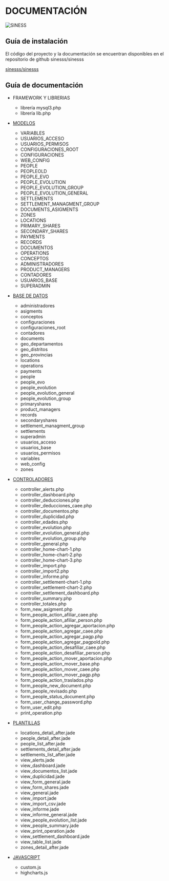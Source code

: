 # DOCUMENTACIÓN

![SINESS](https://sinesss.org.pe/panel/config/logo.png)


## Guía de instalación

El código del proyecto y la documentación se encuentran disponibles en el repositorio de github sinesss/sinesss

[sinesss/sinesss](https://github.com/sinesss/sinesss)

## Guía de documentación

- FRAMEWORK Y LIBRERIAS
	* librería mysql3.php
	* librería lib.php

- [MODELOS](modelos.md)
	* VARIABLES
	* USUARIOS_ACCESO
	* USUARIOS_PERMISOS
	* CONFIGURACIONES_ROOT
	* CONFIGURACIONES
	* WEB_CONFIG
	* PEOPLE
	* PEOPLEOLD
	* PEOPLE_EVO
	* PEOPLE_EVOLUTION
	* PEOPLE_EVOLUTION_GROUP
	* PEOPLE_EVOLUTION_GENERAL
	* SETTLEMENTS
	* SETTLEMENT_MANAGMENT_GROUP
	* DOCUMENTS_ASIGMENTS
	* ZONES
	* LOCATIONS
	* PRIMARY_SHARES
	* SECONDARY_SHARES
	* PAYMENTS
	* RECORDS
	* DOCUMENTOS
	* OPERATIONS
	* CONCEPTOS
	* ADMINISTRADORES
	* PRODUCT_MANAGERS
	* CONTADORES
	* USUARIOS_BASE
	* SUPERADMIN


- [BASE DE DATOS](base_de_datos.md)
	* administradores
	* asigments
	* conceptos
	* configuraciones
	* configuraciones_root
	* contadores
	* documents
	* geo_departamentos
	* geo_distritos
	* geo_provincias
	* locations
	* operations
	* payments
	* people
	* people_evo
	* people_evolution
	* people_evolution_general
	* people_evolution_group
	* primaryshares
	* product_managers
	* records
	* secondaryshares
	* settlement_managment_group
	* settlements
	* superadmin
	* usuarios_acceso
	* usuarios_base
	* usuarios_permisos
	* variables
	* web_config
	* zones

- [CONTROLADORES](controllers.md)
	* controller_alerts.php
	* controller_dashboard.php
	* controller_deducciones.php
	* controller_deducciones_caee.php
	* controller_documentos.php
	* controller_duplicidad.php
	* controller_edades.php
	* controller_evolution.php
	* controller_evolution_general.php
	* controller_evolution_group.php
	* controller_general.php
	* controller_home-chart-1.php
	* controller_home-chart-2.php
	* controller_home-chart-3.php
	* controller_import.php
	* controller_import2.php
	* controller_informe.php
	* controller_settlement-chart-1.php
	* controller_settlement-chart-2.php
	* controller_settlement_dashboard.php
	* controller_summary.php
	* controller_totales.php
	* form_new_asigment.php
	* form_people_action_afiliar_caee.php
	* form_people_action_afiliar_person.php
	* form_people_action_agregar_aportacion.php
	* form_people_action_agregar_caee.php
	* form_people_action_agregar_pagp.php
	* form_people_action_agregar_pagpold.php
	* form_people_action_desafiliar_caee.php
	* form_people_action_desafiliar_person.php
	* form_people_action_mover_aportacion.php
	* form_people_action_mover_base.php
	* form_people_action_mover_caee.php
	* form_people_action_mover_pagp.php
	* form_people_action_traslados.php
	* form_people_new_document.php
	* form_people_revisado.php
	* form_people_status_document.php
	* form_user_change_password.php
	* form_user_edit.php
	* print_operation.php

- [PLANTILLAS](jades.md)
	* locations_detail_after.jade
	* people_detail_after.jade
	* people_list_after.jade
	* settlements_detail_after.jade
	* settlements_list_after.jade
	* view_alerts.jade
	* view_dashboard.jade
	* view_documentos_list.jade
	* view_duplicidad.jade
	* view_form_general.jade
	* view_form_shares.jade
	* view_general.jade
	* view_import.jade
	* view_import_csv.jade
	* view_informe.jade
	* view_informe_general.jade
	* view_people_evolution_list.jade
	* view_people_summary.jade
	* view_print_operation.jade
	* view_settlement_dashboard.jade
	* view_table_list.jade
	* zones_detail_after.jade

- [JAVASCRIPT](babels.md)
	* custom.js
	* highcharts.js


